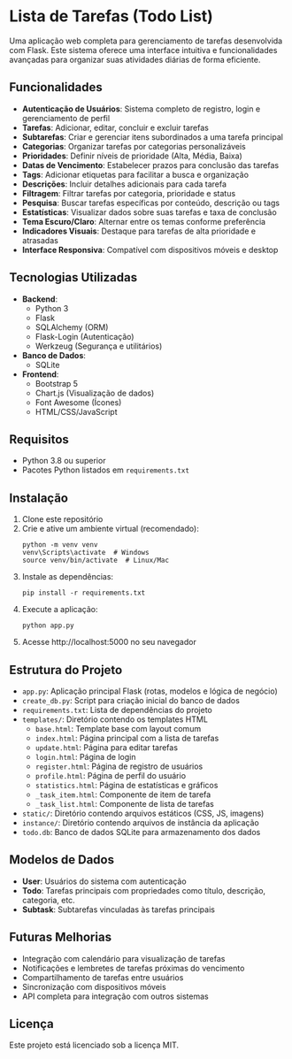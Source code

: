 # Lista de Tarefas (Todo List)

Uma aplicação web completa para gerenciamento de tarefas desenvolvida com Flask. Este sistema oferece uma interface intuitiva e funcionalidades avançadas para organizar suas atividades diárias de forma eficiente.

## Funcionalidades

- **Autenticação de Usuários**: Sistema completo de registro, login e gerenciamento de perfil
- **Tarefas**: Adicionar, editar, concluir e excluir tarefas
- **Subtarefas**: Criar e gerenciar itens subordinados a uma tarefa principal
- **Categorias**: Organizar tarefas por categorias personalizáveis 
- **Prioridades**: Definir níveis de prioridade (Alta, Média, Baixa)
- **Datas de Vencimento**: Estabelecer prazos para conclusão das tarefas
- **Tags**: Adicionar etiquetas para facilitar a busca e organização
- **Descrições**: Incluir detalhes adicionais para cada tarefa
- **Filtragem**: Filtrar tarefas por categoria, prioridade e status
- **Pesquisa**: Buscar tarefas específicas por conteúdo, descrição ou tags
- **Estatísticas**: Visualizar dados sobre suas tarefas e taxa de conclusão
- **Tema Escuro/Claro**: Alternar entre os temas conforme preferência
- **Indicadores Visuais**: Destaque para tarefas de alta prioridade e atrasadas
- **Interface Responsiva**: Compatível com dispositivos móveis e desktop

## Tecnologias Utilizadas

- **Backend**:
  - Python 3
  - Flask
  - SQLAlchemy (ORM)
  - Flask-Login (Autenticação)
  - Werkzeug (Segurança e utilitários)
- **Banco de Dados**:
  - SQLite
- **Frontend**:
  - Bootstrap 5
  - Chart.js (Visualização de dados)
  - Font Awesome (Ícones)
  - HTML/CSS/JavaScript

## Requisitos

- Python 3.8 ou superior
- Pacotes Python listados em `requirements.txt`

## Instalação

1. Clone este repositório
2. Crie e ative um ambiente virtual (recomendado):
   ```
   python -m venv venv
   venv\Scripts\activate  # Windows
   source venv/bin/activate  # Linux/Mac
   ```
3. Instale as dependências:
   ```
   pip install -r requirements.txt
   ```
4. Execute a aplicação:
   ```
   python app.py
   ```
5. Acesse http://localhost:5000 no seu navegador

## Estrutura do Projeto

- `app.py`: Aplicação principal Flask (rotas, modelos e lógica de negócio)
- `create_db.py`: Script para criação inicial do banco de dados
- `requirements.txt`: Lista de dependências do projeto
- `templates/`: Diretório contendo os templates HTML
  - `base.html`: Template base com layout comum
  - `index.html`: Página principal com a lista de tarefas
  - `update.html`: Página para editar tarefas
  - `login.html`: Página de login
  - `register.html`: Página de registro de usuários
  - `profile.html`: Página de perfil do usuário
  - `statistics.html`: Página de estatísticas e gráficos
  - `_task_item.html`: Componente de item de tarefa
  - `_task_list.html`: Componente de lista de tarefas
- `static/`: Diretório contendo arquivos estáticos (CSS, JS, imagens)
- `instance/`: Diretório contendo arquivos de instância da aplicação
- `todo.db`: Banco de dados SQLite para armazenamento dos dados

## Modelos de Dados

- **User**: Usuários do sistema com autenticação
- **Todo**: Tarefas principais com propriedades como título, descrição, categoria, etc.
- **Subtask**: Subtarefas vinculadas às tarefas principais

## Futuras Melhorias

- Integração com calendário para visualização de tarefas
- Notificações e lembretes de tarefas próximas do vencimento
- Compartilhamento de tarefas entre usuários
- Sincronização com dispositivos móveis
- API completa para integração com outros sistemas

## Licença

Este projeto está licenciado sob a licença MIT. 